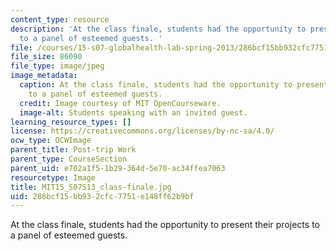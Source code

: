 ```yaml
---
content_type: resource
description: 'At the class finale, students had the opportunity to present their projects
  to a panel of esteemed guests. '
file: /courses/15-s07-globalhealth-lab-spring-2013/286bcf15bb932cfc7751e148ff62b9bf_MIT15_S07S13_class-finale.jpg
file_size: 86090
file_type: image/jpeg
image_metadata:
  caption: At the class finale, students had the opportunity to present their projects
    to a panel of esteemed guests.
  credit: Image courtesy of MIT OpenCourseware.
  image-alt: Students speaking with an invited guest.
learning_resource_types: []
license: https://creativecommons.org/licenses/by-nc-sa/4.0/
ocw_type: OCWImage
parent_title: Post-trip Work
parent_type: CourseSection
parent_uid: e702a1f5-1b29-364d-5e70-ac34ffea7063
resourcetype: Image
title: MIT15_S07S13_class-finale.jpg
uid: 286bcf15-bb93-2cfc-7751-e148ff62b9bf
---
```

At the class finale, students had the opportunity to present their projects to a panel of esteemed guests. 